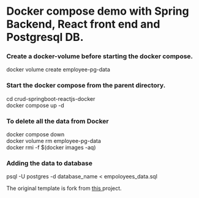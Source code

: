 # Docker compose demo with Spring Backend, React front end and Postgresql DB.

### Create a docker-volume before starting the docker compose.

docker volume create employee-pg-data <br/>

### Start the docker compose from the parent directory.
cd crud-springboot-reactjs-docker  <br/>
docker compose up -d <br/>

### To delete all the data from Docker
docker compose down <br/>
docker volume rm employee-pg-data <br/>
docker rmi -f $(docker images -aq) <br/>

### Adding the data to database
psql -U postgres -d database_name < empoloyees_data.sql

The original template is fork from <a href="https://github.com/RameshMF/ReactJS-Spring-Boot-CRUD-Full-Stack-App"> this </a> project.